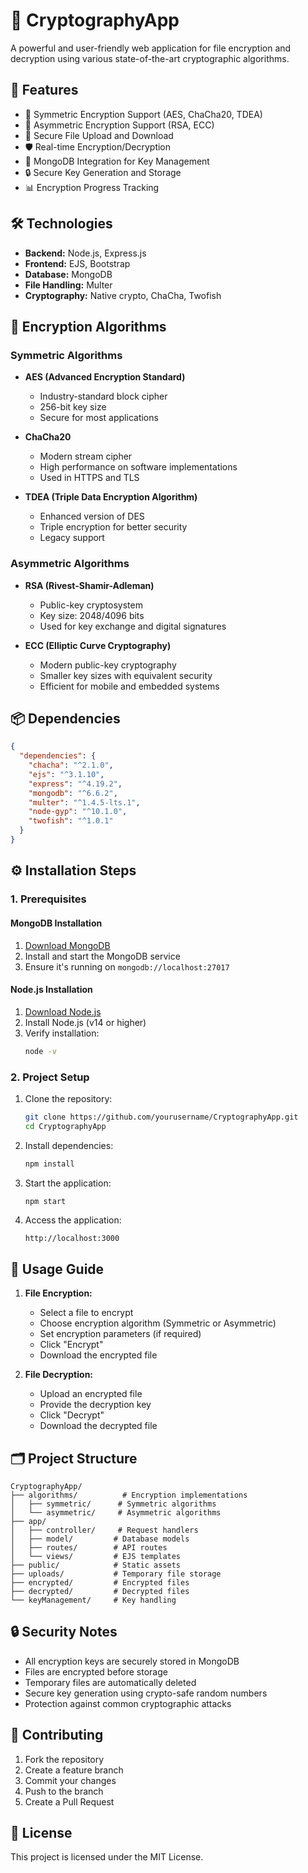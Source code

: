 # 🔐 CryptographyApp

A powerful and user-friendly web application for file encryption and decryption using various state-of-the-art cryptographic algorithms.

## 🚀 Features

- 🔄 Symmetric Encryption Support (AES, ChaCha20, TDEA)
- 🔑 Asymmetric Encryption Support (RSA, ECC)
- 📁 Secure File Upload and Download
- 🛡️ Real-time Encryption/Decryption
- 💾 MongoDB Integration for Key Management
- 🔒 Secure Key Generation and Storage
- 📊 Encryption Progress Tracking

## 🛠️ Technologies

- **Backend:** Node.js, Express.js
- **Frontend:** EJS, Bootstrap
- **Database:** MongoDB
- **File Handling:** Multer
- **Cryptography:** Native crypto, ChaCha, Twofish

## 🔐 Encryption Algorithms

### Symmetric Algorithms
- **AES (Advanced Encryption Standard)**
  - Industry-standard block cipher
  - 256-bit key size
  - Secure for most applications
  
- **ChaCha20**
  - Modern stream cipher
  - High performance on software implementations
  - Used in HTTPS and TLS
  
- **TDEA (Triple Data Encryption Algorithm)**
  - Enhanced version of DES
  - Triple encryption for better security
  - Legacy support

### Asymmetric Algorithms
- **RSA (Rivest-Shamir-Adleman)**
  - Public-key cryptosystem
  - Key size: 2048/4096 bits
  - Used for key exchange and digital signatures
  
- **ECC (Elliptic Curve Cryptography)**
  - Modern public-key cryptography
  - Smaller key sizes with equivalent security
  - Efficient for mobile and embedded systems

## 📦 Dependencies

```json
{
  "dependencies": {
    "chacha": "^2.1.0",
    "ejs": "^3.1.10",
    "express": "^4.19.2",
    "mongodb": "^6.6.2",
    "multer": "^1.4.5-lts.1",
    "node-gyp": "^10.1.0",
    "twofish": "^1.0.1"
  }
}
```

## ⚙️ Installation Steps

### 1. Prerequisites

#### MongoDB Installation
1. [Download MongoDB](https://www.mongodb.com/try/download/community)
2. Install and start the MongoDB service
3. Ensure it's running on `mongodb://localhost:27017`

#### Node.js Installation
1. [Download Node.js](https://nodejs.org/)
2. Install Node.js (v14 or higher)
3. Verify installation:
   ```bash
   node -v
   ```

### 2. Project Setup

1. Clone the repository:
   ```bash
   git clone https://github.com/yourusername/CryptographyApp.git
   cd CryptographyApp
   ```

2. Install dependencies:
   ```bash
   npm install
   ```

3. Start the application:
   ```bash
   npm start
   ```

4. Access the application:
   ```
   http://localhost:3000
   ```

## 📝 Usage Guide

1. **File Encryption:**
   - Select a file to encrypt
   - Choose encryption algorithm (Symmetric or Asymmetric)
   - Set encryption parameters (if required)
   - Click "Encrypt"
   - Download the encrypted file

2. **File Decryption:**
   - Upload an encrypted file
   - Provide the decryption key
   - Click "Decrypt"
   - Download the decrypted file

## 🗂️ Project Structure

```
CryptographyApp/
├── algorithms/          # Encryption implementations
│   ├── symmetric/      # Symmetric algorithms
│   └── asymmetric/     # Asymmetric algorithms
├── app/
│   ├── controller/     # Request handlers
│   ├── model/         # Database models
│   ├── routes/        # API routes
│   └── views/         # EJS templates
├── public/            # Static assets
├── uploads/           # Temporary file storage
├── encrypted/         # Encrypted files
├── decrypted/         # Decrypted files
└── keyManagement/     # Key handling
```

## 🔒 Security Notes

- All encryption keys are securely stored in MongoDB
- Files are encrypted before storage
- Temporary files are automatically deleted
- Secure key generation using crypto-safe random numbers
- Protection against common cryptographic attacks

## 🤝 Contributing

1. Fork the repository
2. Create a feature branch
3. Commit your changes
4. Push to the branch
5. Create a Pull Request

## 📜 License

This project is licensed under the MIT License.